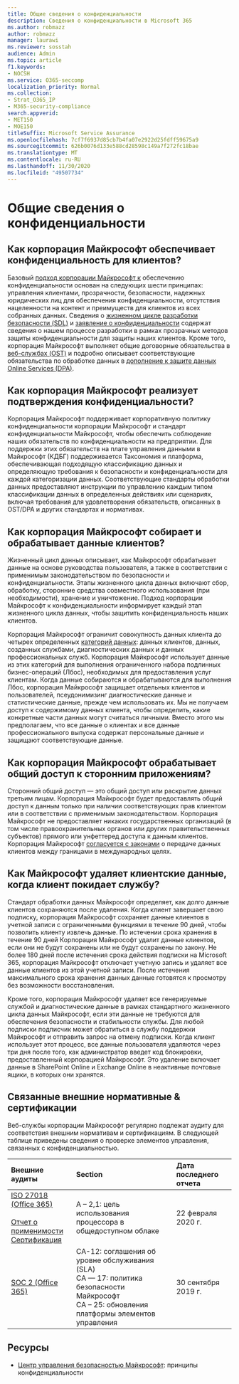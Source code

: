 ```yaml
---
title: Общие сведения о конфиденциальности
description: Сведения о конфиденциальности в Microsoft 365
ms.author: robmazz
author: robmazz
manager: laurawi
ms.reviewer: sosstah
audience: Admin
ms.topic: article
f1.keywords:
- NOCSH
ms.service: O365-seccomp
localization_priority: Normal
ms.collection:
- Strat_O365_IP
- M365-security-compliance
search.appverid:
- MET150
- MOE150
titleSuffix: Microsoft Service Assurance
ms.openlocfilehash: 7cf7f6937d85cb7b4fa07e2922d25fdff59675a9
ms.sourcegitcommit: 626b0076d133e588cd28598c149a7f272fc18bae
ms.translationtype: MT
ms.contentlocale: ru-RU
ms.lasthandoff: 11/30/2020
ms.locfileid: "49507734"
---
```

# <a name="privacy-overview"></a>Общие сведения о конфиденциальности

## <a name="how-does-microsoft-approach-privacy-for-customers"></a>Как корпорация Майкрософт обеспечивает конфиденциальность для клиентов?

Базовый [подход корпорации Майкрософт к](https://privacy.microsoft.com/#whatinformationwecollectmodule) обеспечению конфиденциальности основан на следующих шести принципах: управления клиентами, прозрачности, безопасности, надежных юридических лиц для обеспечения конфиденциальности, отсутствия нацеленности на контент и преимуществ для клиентов из всех собранных данных. Сведения о [жизненном цикле разработки безопасности (SDL)](https://www.microsoft.com/securityengineering/sdl/) и [заявление о конфиденциальности](https://privacy.microsoft.com/privacystatement) содержат сведения о нашем процессе разработки в рамках прозрачных методов защиты конфиденциальности для защиты наших клиентов. Кроме того, корпорация Майкрософт выполняет общие договорные обязательства в [веб-службах (OST)](https://www.microsoft.com/licensing/product-licensing/products) и подробно описывает соответствующие обязательства по обработке данных в [дополнение к защите данных Online Services (DPA)](https://www.microsoftvolumelicensing.com/DocumentSearch.aspx?Mode=3&DocumentTypeId=67).

## <a name="how-does-microsoft-implement-its-privacy-commitments"></a>Как корпорация Майкрософт реализует подтверждения конфиденциальности?

Корпорация Майкрософт поддерживает корпоративную политику конфиденциальности корпорации Майкрософт и стандарт конфиденциальности Майкрософт, чтобы обеспечить соблюдение наших обязательств по конфиденциальности на предприятии. Для поддержки этих обязательств на плате управления данными в Майкрософт (КДБГ) поддерживается Таксономия и платформа, обеспечивающая подходящую классификацию данных и определяющую требования к безопасности и конфиденциальности для каждой категоризации данных. Соответствующие стандарты обработки данных предоставляют инструкции по управлению каждым типом классификации данных в определенных действиях или сценариях, включая требования для удовлетворения обязательств, описанных в OST/DPA и других стандартах и нормативах.

## <a name="how-does-microsoft-collect-and-process-customer-data"></a>Как корпорация Майкрософт собирает и обрабатывает данные клиентов?

Жизненный цикл данных описывает, как Майкрософт обрабатывает данные на основе руководства пользователя, а также в соответствии с применимым законодательством по безопасности и конфиденциальности. Этапы жизненного цикла данных включают сбор, обработку, сторонние средства совместного использования (при необходимости), хранение и уничтожение. Подход корпорации Майкрософт к конфиденциальности информирует каждый этап жизненного цикла данных, чтобы защитить конфиденциальность наших клиентов.

Корпорация Майкрософт ограничит совокупность данных клиента до четырех определенных [категорий данных](https://www.microsoft.com/trust-center/privacy/customer-data-definitions?rtc=1): данных клиентов, данных, созданных службами, диагностических данных и данных профессиональных служб. Корпорация Майкрософт использует данные из этих категорий для выполнения ограниченного набора подлинных бизнес-операций (Лбос), необходимых для предоставления услуг клиентам. Когда данные собираются и обрабатываются для выполнения Лбос, корпорация Майкрософт защищает отдельных клиентов и пользователей, псеудонимизинг диагностические данные и статистические данные, прежде чем использовать их. Мы не получаем доступ к содержимому данных клиента, чтобы определить, какие конкретные части данных могут считаться личными. Вместо этого мы предполагаем, что все данные о клиентах и все данные профессионального выпуска содержат персональные данные и защищают соответствующие данные.

## <a name="how-does-microsoft-handle-third-party-sharing"></a>Как корпорация Майкрософт обрабатывает общий доступ к сторонним приложениям?

Сторонний общий доступ — это общий доступ или раскрытие данных третьим лицам. Корпорация Майкрософт будет предоставлять общий доступ к данным только при наличии соответствующих прав клиентом или в соответствии с применимым законодательством. Корпорация Майкрософт не предоставляет никаких государственных организаций (в том числе правоохранительных органов или других правительственных субъектов) прямого или унфеттеред доступа к данным клиентов. Корпорация Майкрософт [согласуется с законами](https://www.microsoft.com/trust-center/privacy/data-location) о передаче данных клиентов между границами в международных целях.

## <a name="how-does-microsoft-delete-customer-data-when-a-customer-leaves-the-service"></a>Как Майкрософт удаляет клиентские данные, когда клиент покидает службу?

Стандарт обработки данных Майкрософт определяет, как долго данные клиентов сохраняются после удаления. Когда клиент завершает свою подписку, корпорация Майкрософт сохраняет данные клиентов в учетной записи с ограниченными функциями в течение 90 дней, чтобы позволить клиенту извлечь данные. По истечении срока хранения в течение 90 дней Корпорация Майкрософт удалит данные клиентов, если они не будут сохранены или не будут сохранены по закону. Не более 180 дней после истечения срока действия подписки на Microsoft 365, корпорация Майкрософт отключает учетную запись и удаляет все данные клиентов из этой учетной записи. После истечения максимального срока хранения данных данные готовятся к просмотру без возможности восстановления.

Кроме того, корпорация Майкрософт удаляет все генерируемые службой и диагностические данные в рамках стандартного жизненного цикла данных Майкрософт, если эти данные не требуются для обеспечения безопасности и стабильности службы. Для любой подписки подписчик может обратиться в службу поддержки Майкрософт и отправить запрос на отмену подписки. Когда клиент использует этот процесс, все данные пользователя удаляются через три дня после того, как администратор введет код блокировки, предоставленный корпорацией Майкрософт. Это удаление включает данные в SharePoint Online и Exchange Online в неактивные почтовые ящики, в которых они хранятся.

## <a name="related-external-regulations--certifications"></a>Связанные внешние нормативные & сертификации

Веб-службы корпорации Майкрософт регулярно подлежат аудиту для соответствия внешним нормативам и сертификациям. В следующей таблице приведены сведения о проверке элементов управления, связанных с конфиденциальностью.

| **Внешние аудиты** | **Section** | **Дата последнего отчета** |
|:--------------------|:------------|:-----------------------|  
| [ISO 27018 (Office 365)](https://servicetrust.microsoft.com/ViewPage/MSComplianceGuideV3?command=Download&downloadType=Document&downloadId=d7864d4f-e053-4cc4-a964-fa526d07c3be&tab=7027ead0-3d6b-11e9-b9e1-290b1eb4cdeb&docTab=7027ead0-3d6b-11e9-b9e1-290b1eb4cdeb_ISO_Reports) <br><br> [Отчет о применимости](https://servicetrust.microsoft.com/ViewPage/MSComplianceGuide?command=Download&downloadType=Document&downloadId=8ee1e46b-2ada-4e7b-bb7d-4c55a8cb6fcd&docTab=4ce99610-c9c0-11e7-8c2c-f908a777fa4d_ISO_Reports) <br> [Сертификация](https://servicetrust.microsoft.com/ViewPage/MSComplianceGuideV3?command=Download&downloadType=Document&downloadId=43e89534-f48d-42ea-a7a7-3523ff516036&tab=7027ead0-3d6b-11e9-b9e1-290b1eb4cdeb&docTab=7027ead0-3d6b-11e9-b9e1-290b1eb4cdeb_ISO_Reports) | A – 2,1: цель использования процессора в общедоступном облаке | 22 февраля 2020 г. |
| [SOC 2 (Office 365)](https://servicetrust.microsoft.com/ViewPage/MSComplianceGuideV3?command=Download&downloadType=Document&downloadId=fa062990-e758-4ddc-ace3-7fb21a301d09&tab=7027ead0-3d6b-11e9-b9e1-290b1eb4cdeb&docTab=7027ead0-3d6b-11e9-b9e1-290b1eb4cdeb_SOC_/_SSAE_16_Rep-11e9-b9e1-290b1eb4cdeb_SOC_/_SSAE_16_Reports) | CA-12: соглашения об уровне обслуживания (SLA) <br> CA — 17: политика безопасности Майкрософт <br> CA – 25: обновления платформы элементов управления | 30 сентября 2019 г. |

## <a name="resources"></a>Ресурсы

- [Центр управления безопасностью Майкрософт](https://www.microsoft.com/trust-center/privacy): принципы конфиденциальности
